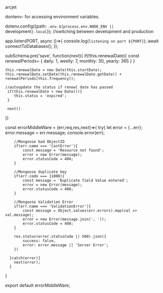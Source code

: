 arcjet

dontenv- for accessing environment variables.

dotenv.config({path: `.env.${process.env.NODE_ENV || `development`}.local`}); //switching between development and production 

<!-- --Connecting Databases--- -->
app.listen(PORT, async ()=>{
    console.log(`listening on port ${PORT}`);
    await connectToDatabases();
});
<!-- ---- -->


<!-- for running a function in database schema before the document is saved- (Schema.pre(method, function)) --> 
subSchema.pre('save', function(next){
    if(!this.renewalDate){
        const renewalPeriods= {
            daily: 1,
            weelly: 7,
            monthly: 30,
            yearly: 365
        }
    }

    this.renewalDate = new Date(this.startDate);
    this.renewalDate.setDate(this.renewalDate.getDate() + renewalPeriods[this.frequency]); 

    //autoupdate the status if renewl date has passed
     if(this.renewalDate < new Date()){
        this.status = 'expired';
     }

     next()
})
<!-- -------- -->


<!-- Erroor checking middleares -->

const errorMiddleWare = (err,req,res,next)=>{
      try{
        let error = {...err};
        error.message = err.message;
        console.error(err); 

        //Mongoose bad ObjectID
        if(err.name === 'CastError'){
            const message = 'Resource not found';
            error = new Error(message);
            error.statusCode = 404;
        }
        
        //Mongoose duplicate key
        if(err.code === 11000){
            const message = 'Duplicate field Value entered';
            error = new Error(message);
            error.statusCode = 400; 
        }

        //Mongoose Validation Error
        if(err.name === 'ValidationError'){
            const message = Object.values(err.errors).map(val => val.message);
            error = new Error(message.join(', '));
            error.statusCode = 400; 
        }

        res.status(error.statusCode || 500).json({
            success: false,
            error: error.message || 'Server Error';
        })

      }catch(error){
        next(error);
      }
}

export default errorMiddleWare;
    
<!-- -------------------------- -->